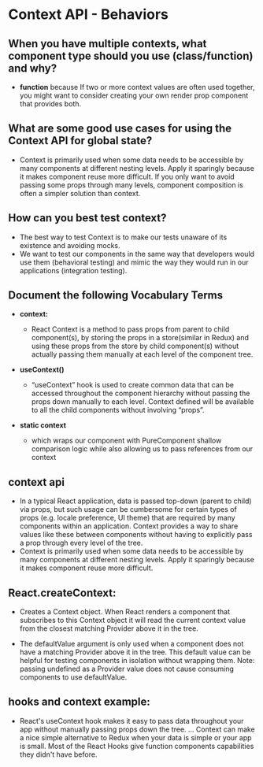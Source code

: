 # Context API - Behaviors


## When you have multiple contexts, what component type should you use (class/function) and why?
  - **function** because If two or more context values are often used together, you might want to consider creating your own render prop component that provides both.
## What are some good use cases for using the Context API for global state?
  - Context is primarily used when some data needs to be accessible by many components at different nesting levels. Apply it sparingly because it makes component reuse more difficult. If you only want to avoid passing some props through many levels, component composition is often a simpler solution than context.

## How can you best test context?
  - The best way to test Context is to make our tests unaware of its existence and avoiding mocks.
  -  We want to test our components in the same way that developers would use them (behavioral testing) and mimic the way they would run in our applications (integration testing).



## Document the following Vocabulary Terms
  - **context:**
    - React Context is a method to pass props from parent to child component(s), by storing the props in a store(similar in Redux) and using these props from the store by child component(s) without actually passing them manually at each level of the component tree.

  - **useContext()**
    - “useContext” hook is used to create common data that can be accessed throughout the component hierarchy without passing the props down manually to each level. Context defined will be available to all the child components without involving “props”.

  - **static context**
    - which wraps our component with PureComponent shallow comparison logic while also allowing us to pass references from our context


## context api
  - In a typical React application, data is passed top-down (parent to child) via props, but such usage can be cumbersome for certain types of props (e.g. locale preference, UI theme) that are required by many components within an application. Context provides a way to share values like these between components without having to explicitly pass a prop through every level of the tree.
  - Context is primarily used when some data needs to be accessible by many components at different nesting levels. Apply it sparingly because it makes component reuse more difficult.

## React.createContext:
   - Creates a Context object. When React renders a component that subscribes to this Context object it will read the current context value from the closest matching Provider above it in the tree.

   - The defaultValue argument is only used when a component does not have a matching Provider above it in the tree. This default value can be helpful for testing components in isolation without wrapping them. Note: passing undefined as a Provider value does not cause consuming components to use defaultValue.

## hooks and context example:
  - React's useContext hook makes it easy to pass data throughout your app without manually passing props down the tree. ... Context can make a nice simple alternative to Redux when your data is simple or your app is small. Most of the React Hooks give function components capabilities they didn't have before.



